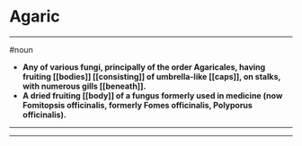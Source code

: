 # Agaric
---
#noun
- **Any of various fungi, principally of the order Agaricales, having fruiting [[bodies]] [[consisting]] of umbrella-like [[caps]], on stalks, with numerous gills [[beneath]].**
- **A dried fruiting [[body]] of a fungus formerly used in medicine (now Fomitopsis officinalis, formerly Fomes officinalis, Polyporus officinalis).**
---
---
